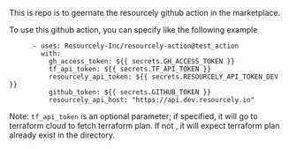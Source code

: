 This is repo is to geernate the resourcely github action in the marketplace.

To use this github action, you can specify like the following example

```
      - uses: Resourcely-Inc/resourcely-action@test_action
        with:
          gh_access_token: ${{ secrets.GH_ACCESS_TOKEN }}
          tf_api_token: ${{ secrets.TF_API_TOKEN }}
          resourcely_api_token: ${{ secrets.RESOURCELY_API_TOKEN_DEV }}
          github_token: ${{ secrets.GITHUB_TOKEN }}
          resourcely_api_host: "https://api.dev.resourcely.io"
 ```

Note: `tf_api_token` is an optional parameter; if specified, it will go to terraform cloud to fetch terraform plan. If not , it will expect terraform plan already exist in the directory.